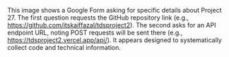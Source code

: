 This image shows a Google Form asking for specific details about Project 27. The first question requests the GitHub repository link (e.g., https://github.com/itskaiffazal/tdsproject2). The second asks for an API endpoint URL, noting POST requests will be sent there (e.g., https://tdsproject2.vercel.app/api/). It appears designed to systematically collect code and technical information.